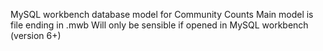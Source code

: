 MySQL workbench database model for Community Counts
Main model is file ending in .mwb
Will only be sensible if opened in  MySQL workbench (version 6+)